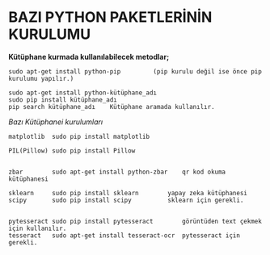 # BAZI PYTHON PAKETLERİNİN KURULUMU

**Kütüphane kurmada kullanılabilecek metodlar;**

	sudo apt-get install python-pip			(pip kurulu değil ise önce pip kurulumu yapılır.)
	
	sudo apt-get install python-kütüphane_adı
	sudo pip install kütüphane_adı
	pip search kütüphane_adı 	Kütüphane aramada kullanılır.

*Bazı Kütüphanei kurulumları*

	matplotlib	sudo pip install matplotlib

	PIL(Pillow)	sudo pip install Pillow


	zbar		sudo apt-get install python-zbar	qr kod okuma kütüphanesi

	sklearn 	sudo pip install sklearn		yapay zeka kütüphanesi
	scipy		sudo pip install scipy			sklearn için gerekli.


	pytesseract	sudo pip install pytesseract		görüntüden text çekmek için kullanılır.
	tesseract	sudo apt-get install tesseract-ocr	pytesseract için gerekli.

